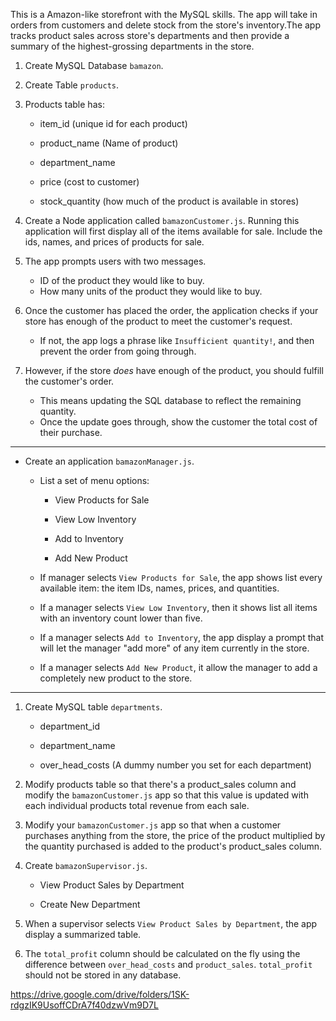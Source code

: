 
This is a Amazon-like storefront with the MySQL skills. The app will take in orders from customers and delete stock from the store's inventory.The app tracks product sales across store's departments and then provide a summary of the highest-grossing departments in the store.
 
1. Create MySQL Database `bamazon`.

2. Create Table `products`.

3. Products table has:

   * item_id (unique id for each product)

   * product_name (Name of product)

   * department_name

   * price (cost to customer)

   * stock_quantity (how much of the product is available in stores)

4. Create a Node application called `bamazonCustomer.js`. Running this application will first display all of the items available for sale. Include the ids, names, and prices of products for sale.

5. The app prompts users with two messages.

   * ID of the product they would like to buy.
   * How many units of the product they would like to buy.

6. Once the customer has placed the order, the application checks if your store has enough of the product to meet the customer's request.

   * If not, the app logs a phrase like `Insufficient quantity!`, and then prevent the order from going through.

7. However, if the store _does_ have enough of the product, you should fulfill the customer's order.
   * This means updating the SQL database to reflect the remaining quantity.
   * Once the update goes through, show the customer the total cost of their purchase.

- - -

* Create an application `bamazonManager.js`.

  * List a set of menu options:

    * View Products for Sale
    
    * View Low Inventory
    
    * Add to Inventory
    
    * Add New Product

  * If manager selects `View Products for Sale`, the app shows list every available item: the item IDs, names, prices, and quantities.

  * If a manager selects `View Low Inventory`, then it shows list all items with an inventory count lower than five.

  * If a manager selects `Add to Inventory`, the app display a prompt that will let the manager "add more" of any item currently in the store.

  * If a manager selects `Add New Product`, it allow the manager to add a completely new product to the store.

- - -

1. Create MySQL table `departments`.

   * department_id

   * department_name

   * over_head_costs (A dummy number you set for each department)

2. Modify products table so that there's a product_sales column and modify the `bamazonCustomer.js` app so that this value is updated with each individual products total revenue from each sale.

3. Modify your `bamazonCustomer.js` app so that when a customer purchases anything from the store, the price of the product multiplied by the quantity purchased is added to the product's product_sales column.

4. Create `bamazonSupervisor.js`.

   * View Product Sales by Department
   
   * Create New Department

5. When a supervisor selects `View Product Sales by Department`, the app display a summarized table. 

6. The `total_profit` column should be calculated on the fly using the difference between `over_head_costs` and `product_sales`. `total_profit` should not be stored in any database.


https://drive.google.com/drive/folders/1SK-rdgzIK9UsoffCDrA7f40dzwVm9D7L
